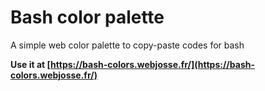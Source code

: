 # Bash color palette
A simple web color palette to copy-paste codes for bash

**Use it at [https://bash-colors.webjosse.fr/](https://bash-colors.webjosse.fr/)**